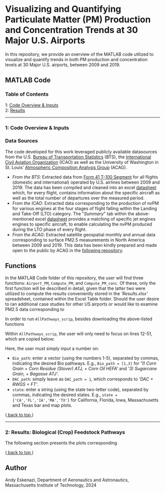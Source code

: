 <a name="back_to_top"></a>
# Visualizing and Quantifying Particulate Matter (PM) Production and Concentration Trends at 30 Major U.S. Airports

In this repository, we provide an overview of the MATLAB code utilized to visualize and quantify trends in both PM production and concentration levels at 30 Major U.S. airports, between 2009 and 2019.

## MATLAB Code

### Table of Contents

1: [ Code Overview & Inputs](#overview) <br />
2: [ Results ](#results) <br />

---
<a name="overview"></a>
### 1: Code Overview & Inputs

### Data Sources

The code developed for this work leveraged publicly available datasources from the U.S. [Bureau of Transportation Statistics](https://www.transtats.bts.gov/) (BTS), the [International Civil Aviation Organization](https://www.easa.europa.eu/en/domains/environment/icao-aircraft-engine-emissions-databank) (ICAO) as well as the University of Washington in St. Louis' [Atmospheric Composition Analysis Group](https://sites.wustl.edu/acag/datasets/surface-pm2-5/) (ACAG). 
* _From the BTS_: Extracted data from [Form 41 T-100 Segment](https://www.transtats.bts.gov/Fields.asp?gnoyr_VQ=GDM) for all flights (domestic and international) operated by U.S. airlines between 2009 and 2019. The data has been compiled and cleaned into an excel [datasheet](https://mitprod-my.sharepoint.com/:x:/g/personal/andyeske_mit_edu/EXCUoyS-hvFJkhy3sSUVcVMBTWTA0K3ABpiHsyl4SvChfw?e=xda3xC) which, for every flight, contains information about the specific aircraft as well as the total number of departures over the measured period.
* _From the ICAO_: Extracted data corresponding to the production of nvPM for various engines at the four stages of flight falling within the Landing and Take-Off (LTO) category. The "_Summary_" tab within the above-mentioned excel [datasheet](https://mitprod-my.sharepoint.com/:x:/g/personal/andyeske_mit_edu/EXCUoyS-hvFJkhy3sSUVcVMBTWTA0K3ABpiHsyl4SvChfw?e=xda3xC) provides a matching of specific jet engines engines to specific aircraft, to enable calculating the nvPM produced during the LTO phase of every flight.
* _From the ACAG_: Extracted satellite geospatial monthly and annual data corresponding to surface PM2.5 measurements in North America between 2009 and 2019. This data has been kindly prepared and made open to the public by ACAG in the [following repository](https://wustl.app.box.com/s/iwvi2avusnz3fpabl6v5ouyobavbt70a/folder/273835984482).

## Functions

In the MATLAB Code folder of this repository, the user will find three functions: ```Airport_PM```, ```Compute_PM```, and ```Compute_PM_conc```. Of these, only the first function will be described in detail, given that the latter two were utilized to compute the results conveniently stored in the _'Results.xlsx'_ spreadsheet, contained within the Excel Table folder. Should the user desire to ran additional case studies for other US airports or would like to examine PM2.5 data corresponding to 


In order to run ```AllPathways_scrip```, besides downloading the above-listed functions

Within ```AllPathways_scrip```, the user will only need to focus on lines 12-51, which are copied below:

Here, the user must simply input a number on:
* ```Bio_path```: enter a vector (using the numbers 1-5), separated by commas, indicating the desired Bio pathways. E.g., ```Bio_path = [1,3]``` for _'1) Corn Grain + Corn Residue (Stover) ATJ, + Corn Oil HEFA'_ and _'3) Sugarcane Grain, + Bagasse ATJ'_.
* ```DAC_path```: simply leave as ```DAC_path = 1```, which corresponds to _'DAC + RWGS + FT'_.
* ```state```: enter a string (using the state two-letter code), separated by commas, indicating the desired states. E.g., ```state = {'CA','FL','IA','MA','TX'}``` for California, Florida, Iowa, Massachusetts and Texas bar and map plots.

([ back to top ](#back_to_top))

---
<a name="results"></a>
### 2: Results: Biological (Crop) Feedstock Pathways

The following section presents the plots corresponding

([ back to top ](#back_to_top))

## Author

Andy Eskenazi, Department of Aeronautics and Astronautics,
Massachusetts Institute of Technology, 2024 <br />
